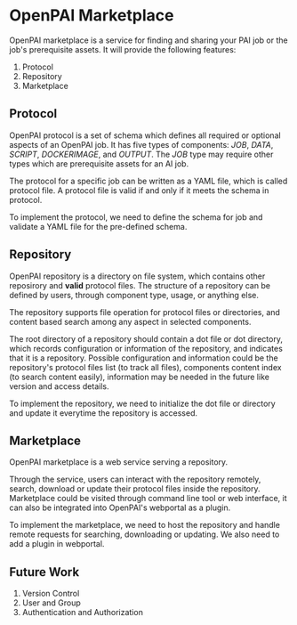 OpenPAI Marketplace
===================

OpenPAI marketplace is a service for finding and sharing your PAI job or the job's prerequisite assets.
It will provide the following features:

1. Protocol
2. Repository
3. Marketplace


Protocol
--------

OpenPAI protocol is a set of schema which defines all required or optional aspects of an OpenPAI job. It has five types of components: _JOB_, _DATA_, _SCRIPT_, _DOCKERIMAGE_, and _OUTPUT_. The _JOB_ type may require other types which are prerequisite assets for an AI job.

The protocol for a specific job can be written as a YAML file, which is called protocol file. A protocol file is valid if and only if it meets the schema in protocol.

To implement the protocol, we need to define the schema for job and validate a YAML file for the pre-defined schema.


Repository
----------

OpenPAI repository is a directory on file system, which contains other reposirory and __valid__ protocol files.
The structure of a repository can be defined by users, through component type, usage, or anything else.

The repository supports file operation for protocol files or directories, and content based search among any aspect in selected components.

The root directory of a repository should contain a dot file or dot directory, which records configuration or information of the repository, and indicates that it is a repository. Possible configuration and information could be the repository's protocol files list (to track all files), components content index (to search content easily), information may be needed in the future like version and access details.

To implement the repository, we need to initialize the dot file or directory and update it everytime the repository is accessed.


Marketplace
-----------

OpenPAI marketplace is a web service serving a repository.

Through the service, users can interact with the repository remotely, search, download or update their protocol files inside the repository.
Marketplace could be visited through command line tool or web interface, it can also be integrated into OpenPAI's webportal as a plugin.

To implement the marketplace, we need to host the repository and handle remote requests for searching, downloading or updating.
We also need to add a plugin in webportal.


Future Work
-----------

1. Version Control
2. User and Group
3. Authentication and Authorization

